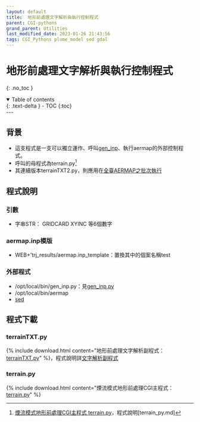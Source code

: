 ```yaml
---
layout: default
title:  地形前處理文字解析與執行控制程式
parent: CGI-pythons
grand_parent: Utilities
last_modified_date: 2023-01-26 21:43:56
tags: CGI_Pythons plume_model sed gdal
---
```

# 地形前處理文字解析與執行控制程式
{: .no_toc }

<details open markdown="block">
  <summary>
    Table of contents
  </summary>
  {: .text-delta }
- TOC
{:toc}
</details>
---

## 背景

- 這支程式是一支可以獨立運作、呼叫[gen_inp](../../PlumeModels/TG_pathways/gen_inp.md)、執行aermap的外部控制程式。
- 呼叫的母程式為terrain.py[^1]
- 其連續版本terrainTXT2.py，則應用在[全臺AERMAP之批次執行](../../PlumeModels/TG_pathways/twnTERR.md)


## 程式說明

### 引數

- 字串STR： GRIDCARD XYINC 等6個數字

### aermap.inp模版

- WEB+'trj_results/aermap.inp_template：置換其中的個案名稱test

### 外部程式

- /opt/local/bin/gen_inp.py：見[gen_inp.py](../../PlumeModels/TG_pathways/gen_inp.md#geninppy程式分段說明)
- /opt/local/bin/aermap
- [sed](../OperationSystem/sed.md)

## 程式下載

### terrainTXT.py

{% include download.html content="地形前處理文字解析副程式：[terrainTXT.py](https://github.com/sinotec2/Focus-on-Air-Quality/blob/main/utilities/CGI-pythons/terrainTXT.py)" %}，程式說明詳[文字解析副程式](terrainTXT.md)

### terrain.py

{% include download.html content="煙流模式地形前處理CGI主程式：[terrain.py](https://github.com/sinotec2/Focus-on-Air-Quality/blob/main/utilities/CGI-pythons/terrain.py)" %}

[^1]: [煙流模式地形前處理CGI主程式 terrain.py](https://github.com/sinotec2/Focus-on-Air-Quality/blob/main/utilities/CGI-pythons/terrain.py)，程式說明[terrain_py.md]
